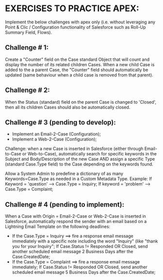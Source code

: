 # EXERCISES TO PRACTICE APEX:

Implement the below challenges with apex only (i.e. without leveraging any Point & Clic / Configuration functionality of Salesforce such as Roll-Up Summary Field, Flows).

## Challenge # 1:
Create a "Counter" field on the Case standard Object that will count and display the number of its related children Cases.
When a new child Case is added to the a parent Case, the "Counter" field should automatically be updated (same behaviour when a child case is removed from that parent).

## Challenge # 2:
When the Status (standard) field on the parent Case is changed to 'Closed', then all its children Cases should also be automatically closed.

## Challenge # 3 (pending to develop):
- Implement an Email-2-Case (Configuration);
- Implement a Web-2-Case (Configuration);

Challenge: when a new Case is inserted in Salesforce (either through Email-to-Case or Web-to-Case), automatically search for specific keywords in the Subject and Body/Description of the new Case AND assign a specific Type (standard Case.Type field) to the Case depending on the keywords found.

Allow a System Admin to predefine a dictionary of as many Keywords=Case.Type as needed in a Custom Metadata Type. Example:
If Keyword = 'question' --> Case.Type = Inquiry;
If keyword = 'problem' --> Case.Type = Complaint;

## Challenge # 4 (pending to implement):
When a Case with Origin = Email-2-Case or Web-2-Case is inserted in Salesforce, automatically respond the sender with an email based on a Lightning Email Template on the following deadlines:
- If the Case.Type = Inquiry ==> fire a response email message immediately with a specific note including the word "Inquiry" (like "thank you for your Inquiry";
  If Case.Status != Responded OR Closed, send another scheduled email message 2 Business Days after the Case.CreatedDate;
- If the Case.Type = Complaint ==> fire a response email message immediately; If Case.Status != Responded OR Closed, send another scheduled email message 5 Business Days after the Case.CreatedDate;



